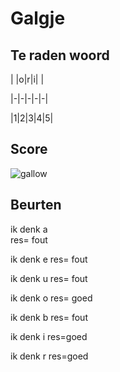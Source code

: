 # Galgje

## Te raden woord

| |o|r|i| |

|-|-|-|-|-|

|1|2|3|4|5|

## Score
![gallow](./images/3.png)

## Beurten
ik denk a  
res= fout

ik denk e
res= fout

ik denk u
res= fout

ik denk o
res= goed

ik denk b
res= fout

ik denk i
res=goed

ik denk r
res=goed